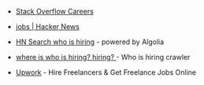 - [Stack Overflow Careers ](http://careers.stackoverflow.com/)
- [jobs | Hacker News](https://news.ycombinator.com/jobs)

- [HN Search who is hiring](https://hn.algolia.com/?query=who%20is%20hiring&sort=byPopularity&prefix&page=0&dateRange=pastMonth&type=story) - powered by Algolia
- [where is who is hiring? hiring? ](http://whereis-whoishiring-hiring.me/) - Who is hiring crawler

- [Upwork](https://www.upwork.com/) - Hire Freelancers & Get Freelance Jobs Online
